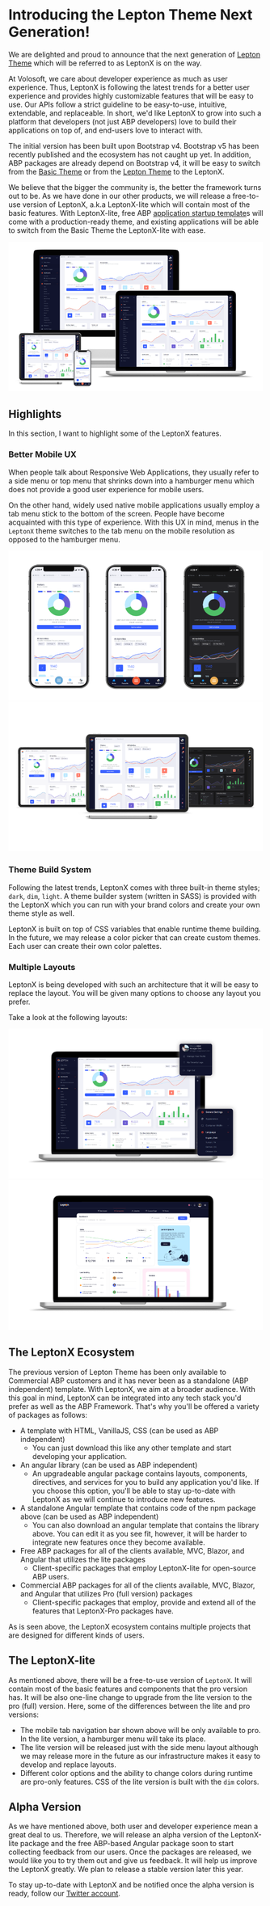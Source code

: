 # Introducing the Lepton Theme Next Generation!

We are delighted and proud to announce that the next generation of [Lepton Theme](https://leptontheme.com/) which will be referred to as LeptonX is on the way. 

At Volosoft, we care about developer experience as much as user experience. Thus, LeptonX is following the latest trends for a better user experience and provides highly customizable features that will be easy to use. Our APIs follow a strict guideline to be easy-to-use, intuitive, extendable, and replaceable. In short, we'd like LeptonX to grow into such a platform that developers (not just ABP developers) love to build their applications on top of, and end-users love to interact with. 

The initial version has been built upon Bootstrap v4. Bootstrap v5 has been recently published and the ecosystem has not caught up yet. In addition, ABP packages are already depend on Bootstrap v4, it will be easy to switch from the [Basic Theme](https://docs.abp.io/en/abp/latest/UI/AspNetCore/Basic-Theme) or from the [Lepton Theme](https://commercial.abp.io/themes) to the LeptonX. 

We believe that the bigger the community is, the better the framework turns out to be. As we have done in our other products, we will release a free-to-use version of LeptonX, a.k.a LeptonX-lite which will contain most of the basic features. With LeptonX-lite, free ABP [application startup template](https://docs.abp.io/en/abp/latest/Startup-Templates/Application)s will come with a production-ready theme, and existing applications will be able to switch from the Basic Theme the LeptonX-lite with ease.   

![An image showing a tablet, a mobile, and a laptop device with LeptonX theme on their screens](./all-devices.png)

## Highlights

In this section, I want to highlight some of the LeptonX features.

### Better Mobile UX

When people talk about Responsive Web Applications, they usually refer to a side menu or top menu that shrinks down into a hamburger menu which does not provide a good user experience for mobile users. 

On the other hand, widely used native mobile applications usually employ a tab menu stick to the bottom of the screen. People have become acquainted with this type of experience. With this UX in mind, menus in the `LeptonX` theme switches to the tab menu on the mobile resolution as opposed to the hamburger menu. 

![Three iPhones showing LeptonX theme for mobile resolution in dark, dim, and light themes](./mobiles.png)
![Three iPads showing LeptonX theme for tablet resolution in dark, dim and light themes](./tablets.png)

### Theme Build System

Following the latest trends, LeptonX comes with three built-in theme styles; `dark`, `dim`, `light`.
A theme builder system (written in SASS) is provided with the LeptonX which you can run with your brand colors and create your own theme style as well. 

LeptonX is built on top of CSS variables that enable runtime theme building. In the future, we may release a color picker that can create custom themes. Each user can create their own color palettes. 

### Multiple Layouts

LeptonX is being developed with such an architecture that it will be easy to replace the layout. You will be given many options to choose any layout you prefer.

Take a look at the following layouts:

![An image showing default layout for LeptonX lite and pro packages](./default-layout.png)
![An image showing top menu layout](./top-menu-layout.png)

## The LeptonX Ecosystem

The previous version of Lepton Theme has been only available to Commercial ABP customers and it has never been as a standalone (ABP independent) template. With LeptonX, we aim at a broader audience. With this goal in mind, LeptonX can be integrated into any tech stack you'd prefer as well as the ABP Framework. That's why you'll be offered a variety of packages as follows:

- A template with HTML, VanillaJS, CSS (can be used as ABP independent)
  - You can just download this like any other template and start developing your application.
- An angular library (can be used as ABP independent)
  - An upgradeable angular package contains layouts, components, directives, and services for you to build any application you'd like. If you choose this option, you'll be able to stay up-to-date with LeptonX as we will continue to introduce new features. 
- A standalone Angular template that contains code of the npm package above (can be used as ABP independent)
  - You can also download an angular template that contains the library above. You can edit it as you see fit, however, it will be harder to integrate new features once they become available.
- Free ABP packages for all of the clients available, MVC, Blazor, and Angular that utilizes the lite packages
  - Client-specific packages that employ LeptonX-lite for open-source ABP users.
- Commercial ABP packages for all of the clients available, MVC, Blazor, and Angular that utilizes Pro (full version) packages
  - Client-specific packages that employ, provide and extend all of the features that LeptonX-Pro packages have.

As is seen above, the LeptonX ecosystem contains multiple projects that are designed for different kinds of users. 

## The LeptonX-lite

As mentioned above, there will be a free-to-use version of `LeptonX`. It will contain most of the basic features and components that the pro version has. It will be also one-line change to upgrade from the lite version to the pro (full) version. Here, some of the differences between the lite and pro versions: 

- The mobile tab navigation bar shown above will be only available to pro. In the lite version, a hamburger menu will take its place.
- The lite version will be released just with the side menu layout although we may release more in the future as our infrastructure makes it easy to develop and replace layouts. 
- Different color options and the ability to change colors during runtime are pro-only features. CSS of the lite version is built with the `dim` colors. 

## Alpha Version

As we have mentioned above, both user and developer experience mean a great deal to us. Therefore, we will release an alpha version of the LeptonX-lite package and the free ABP-based Angular package soon to start collecting feedback from our users. Once the packages are released, we would like you to try them out and give us feedback. It will help us improve the LeptonX greatly. We plan to release a stable version later this year. 

To stay up-to-date with LeptonX and be notified once the alpha version is ready, follow our [Twitter account](https://twitter.com/volosoftcompany).
